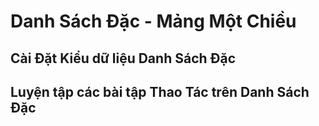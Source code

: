 # Danh Sách Đặc - Mảng Một Chiều

## Cài Đặt Kiểu dữ liệu Danh Sách Đặc

## Luyện tập các bài tập Thao Tác trên Danh Sách Đặc
